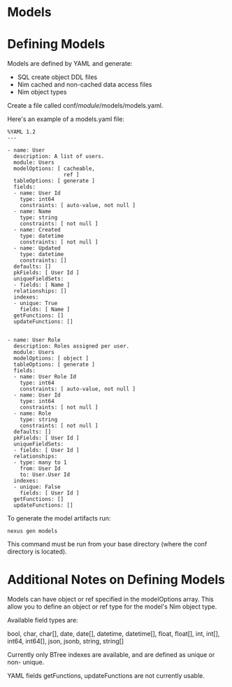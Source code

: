 Models
===

Defining Models
====

Models are defined by YAML and generate:
- SQL create object DDL files
- Nim cached and non-cached data access files
- Nim object types

Create a file called conf/*module*/models/models.yaml.

Here's an example of a models.yaml file:

```
%YAML 1.2
---

- name: User
  description: A list of users.
  module: Users
  modelOptions: [ cacheable,
                  ref ]
  tableOptions: [ generate ]
  fields:
  - name: User Id
    type: int64
    constraints: [ auto-value, not null ]
  - name: Name
    type: string
    constraints: [ not null ]
  - name: Created
    type: datetime
    constraints: [ not null ]
  - name: Updated
    type: datetime
    constraints: []
  defaults: []
  pkFields: [ User Id ]
  uniqueFieldSets:
  - fields: [ Name ]
  relationships: []
  indexes:
  - unique: True
    fields: [ Name ]
  getFunctions: []
  updateFunctions: []


- name: User Role
  description: Roles assigned per user.
  module: Users
  modelOptions: [ object ]
  tableOptions: [ generate ]
  fields:
  - name: User Role Id
    type: int64
    constraints: [ auto-value, not null ]
  - name: User Id
    type: int64
    constraints: [ not null ]
  - name: Role
    type: string
    constraints: [ not null ]
  defaults: []
  pkFields: [ User Id ]
  uniqueFieldSets:
  - fields: [ User Id ]
  relationships:
  - type: many to 1
    from: User Id
    to: User.User Id
  indexes:
  - unique: False
    fields: [ User Id ]
  getFunctions: []
  updateFunctions: []
```

To generate the model artifacts run:

```
nexus gen models
```

This command must be run from your base directory (where the conf directory is
located).


Additional Notes on Defining Models
=====

Models can have object or ref specified in the modelOptions array. This allow
you to define an object or ref type for the model's Nim object type.

Available field types are:

bool, char, char[], date, date[], datetime, datetime[], float, float[], int,
int[], int64, int64[], json, jsonb, string, string[]

Currently only BTree indexes are available, and are defined as unique or non-
unique.

YAML fields getFunctions, updateFunctions are not currently usable.

